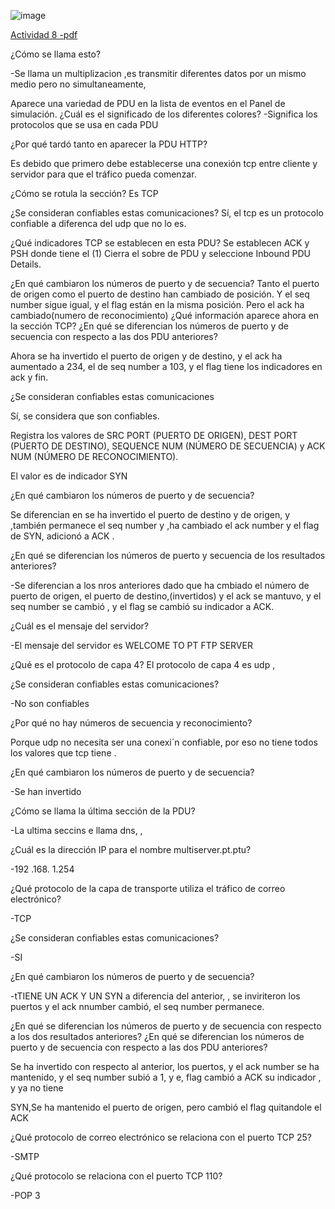 ![image](https://github.com/Fx2048/COMU_REDES/assets/131219987/88e47c37-c083-4d41-ab5d-5a24ea21c336)

[Actividad 8 -pdf](https://github.com/Fx2048/COMU_REDES/blob/main/TAREAS/ACTIVIDADES_PDF/Actividad8-C8280.pdf)

¿Cómo se llama esto? 

-Se llama un multiplizacion ,es transmitir diferentes datos por un mismo medio pero no simultaneamente, 

Aparece una variedad de PDU en la lista de eventos en el Panel de simulación. ¿Cuál es el significado de los diferentes colores? 
-Significa los protocolos que se usa en cada PDU 

¿Por qué tardó tanto en aparecer la PDU HTTP? 

 

Es debido que primero debe establecerse una conexión tcp entre cliente y servidor para que el tráfico pueda comenzar. 

¿Cómo se rotula la sección? Es TCP 

¿Se consideran confiables estas comunicaciones? Sí, el tcp es un protocolo confiable a diferenca del udp que no lo es. 


¿Qué indicadores TCP se establecen en esta PDU? 
Se establecen ACK y PSH donde tiene el (1)
Cierra el sobre de PDU y seleccione Inbound PDU Details.  

¿En qué cambiaron los números de puerto y de secuencia? Tanto el puerto de origen como el puerto de destino han cambiado de posición. Y el seq number sigue igual, y el flag están en la misma posición. Pero el ack ha cambiado(numero de reconocimiento) 
¿Qué información aparece ahora en la sección TCP? ¿En qué se diferencian los números de puerto y de secuencia con respecto a las dos PDU anteriores? 

Ahora se ha invertido el puerto de origen y de destino, y el ack ha aumentado a 234, el de seq number a 103, y el flag tiene los indicadores en ack y fin. 

¿Se consideran confiables estas comunicaciones 

Sí, se considera que son confiables. 

Registra los valores de SRC PORT (PUERTO DE ORIGEN), DEST PORT (PUERTO DE DESTINO), SEQUENCE NUM (NÚMERO DE SECUENCIA) y ACK NUM (NÚMERO DE RECONOCIMIENTO). 

El valor es de indicador  SYN

¿En qué cambiaron los números de puerto y de secuencia? 

Se diferencian en se ha invertido el puerto de destino y de origen, y ,también permanece el seq number y ,ha cambiado el ack number  y el flag de SYN, adicionó a ACK .


 ¿En qué se diferencian los números de puerto y secuencia de los resultados anteriores? 

-Se diferencian a los nros anteriores dado que ha cmbiado el número de puerto de origen, el puerto de destino,(invertidos) y el ack se mantuvo, y el seq number se cambió , y el flag se cambió su indicador a ACK.


¿Cuál es el mensaje del servidor? 

-El mensaje del servidor es WELCOME TO PT FTP SERVER

¿Qué es el protocolo de capa 4? 
El protocolo de capa 4 es udp ,  

¿Se consideran confiables estas comunicaciones? 

-No son confiables 


¿Por qué no hay números de secuencia y reconocimiento? 

Porque udp no necesita ser una conexi´n confiable, por eso no tiene todos los valores que tcp tiene .  




¿En qué cambiaron los números de puerto y de secuencia? 

-Se han invertido 

¿Cómo se llama la última sección de la PDU? 

-La ultima seccins e llama dns, , 

¿Cuál es la dirección IP para el nombre multiserver.pt.ptu? 

-192 .168. 1.254 


¿Qué protocolo de la capa de transporte utiliza el tráfico de correo electrónico? 

-TCP 

 ¿Se consideran confiables estas comunicaciones? 

-SI 

¿En qué cambiaron los números de puerto y de secuencia? 

-tTIENE UN ACK Y UN  SYN a diferencia del anterior, , se inviriteron los puertos y el ack nnumber cambió, el seq number permanece.



 ¿En qué se diferencian los números de puerto y de secuencia con respecto a los dos resultados anteriores? ¿En qué se diferencian los números de puerto y de secuencia con respecto a las dos PDU anteriores? 


Se ha invertido con respecto al anterior, los puertos, y el ack number se ha mantenido, y el seq number subió a 1, y e, flag cambió a ACK su indicador , y ya no tiene



SYN,Se ha mantenido el puerto de origen, pero cambió el flag quitandole el ACK 


¿Qué protocolo de correo electrónico se relaciona con el puerto TCP 25?  

-SMTP 

 

¿Qué protocolo se relaciona con el puerto TCP 110? 

-POP 3 
